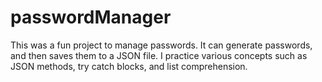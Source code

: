# passwordManager
This was a fun project to manage passwords. It can generate passwords, and then saves them to a JSON file. I practice various concepts such as JSON methods, try catch blocks, and list comprehension.
